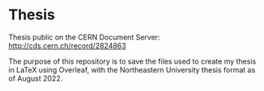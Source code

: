 # Thesis

Thesis public on the CERN Document Server: http://cds.cern.ch/record/2824863

The purpose of this repository is to save the files used to create my thesis in LaTeX using Overleaf, with the Northeastern University thesis format as of August 2022.
